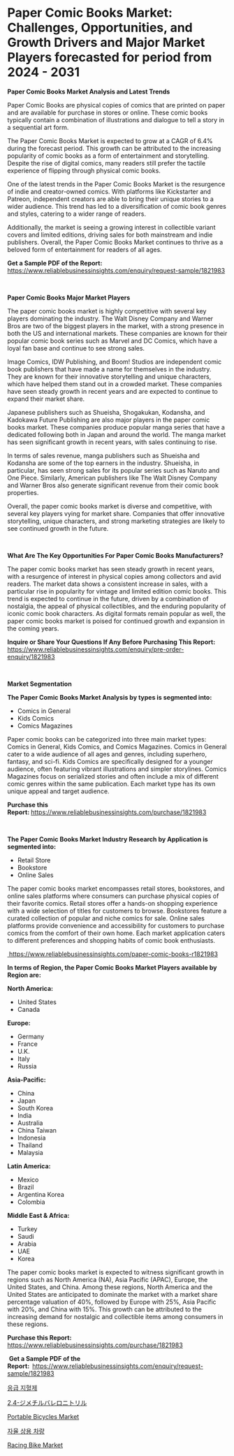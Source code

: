 <p><h1>Paper Comic Books Market: Challenges, Opportunities, and Growth Drivers and Major Market Players forecasted for period from 2024 - 2031</h1></p><p><strong>Paper Comic Books Market Analysis and Latest Trends</strong></p>
<p><p>Paper Comic Books are physical copies of comics that are printed on paper and are available for purchase in stores or online. These comic books typically contain a combination of illustrations and dialogue to tell a story in a sequential art form.</p><p>The Paper Comic Books Market is expected to grow at a CAGR of 6.4% during the forecast period. This growth can be attributed to the increasing popularity of comic books as a form of entertainment and storytelling. Despite the rise of digital comics, many readers still prefer the tactile experience of flipping through physical comic books.</p><p>One of the latest trends in the Paper Comic Books Market is the resurgence of indie and creator-owned comics. With platforms like Kickstarter and Patreon, independent creators are able to bring their unique stories to a wider audience. This trend has led to a diversification of comic book genres and styles, catering to a wider range of readers.</p><p>Additionally, the market is seeing a growing interest in collectible variant covers and limited editions, driving sales for both mainstream and indie publishers. Overall, the Paper Comic Books Market continues to thrive as a beloved form of entertainment for readers of all ages.</p></p>
<p><strong>Get a Sample PDF of the Report:&nbsp;</strong> <a href="https://www.reliablebusinessinsights.com/enquiry/request-sample/1821983">https://www.reliablebusinessinsights.com/enquiry/request-sample/1821983</a></p>
<p>&nbsp;</p>
<p><strong>Paper Comic Books Major Market Players</strong></p>
<p><p>The paper comic books market is highly competitive with several key players dominating the industry. The Walt Disney Company and Warner Bros are two of the biggest players in the market, with a strong presence in both the US and international markets. These companies are known for their popular comic book series such as Marvel and DC Comics, which have a loyal fan base and continue to see strong sales.</p><p>Image Comics, IDW Publishing, and Boom! Studios are independent comic book publishers that have made a name for themselves in the industry. They are known for their innovative storytelling and unique characters, which have helped them stand out in a crowded market. These companies have seen steady growth in recent years and are expected to continue to expand their market share.</p><p>Japanese publishers such as Shueisha, Shogakukan, Kodansha, and Kadokawa Future Publishing are also major players in the paper comic books market. These companies produce popular manga series that have a dedicated following both in Japan and around the world. The manga market has seen significant growth in recent years, with sales continuing to rise.</p><p>In terms of sales revenue, manga publishers such as Shueisha and Kodansha are some of the top earners in the industry. Shueisha, in particular, has seen strong sales for its popular series such as Naruto and One Piece. Similarly, American publishers like The Walt Disney Company and Warner Bros also generate significant revenue from their comic book properties.</p><p>Overall, the paper comic books market is diverse and competitive, with several key players vying for market share. Companies that offer innovative storytelling, unique characters, and strong marketing strategies are likely to see continued growth in the future.</p></p>
<p>&nbsp;</p>
<p><strong>What Are The Key Opportunities For Paper Comic Books Manufacturers?</strong></p>
<p><p>The paper comic books market has seen steady growth in recent years, with a resurgence of interest in physical copies among collectors and avid readers. The market data shows a consistent increase in sales, with a particular rise in popularity for vintage and limited edition comic books. This trend is expected to continue in the future, driven by a combination of nostalgia, the appeal of physical collectibles, and the enduring popularity of iconic comic book characters. As digital formats remain popular as well, the paper comic books market is poised for continued growth and expansion in the coming years.</p></p>
<p><strong>Inquire or Share Your Questions If Any Before Purchasing This Report:</strong> <a href="https://www.reliablebusinessinsights.com/enquiry/pre-order-enquiry/1821983">https://www.reliablebusinessinsights.com/enquiry/pre-order-enquiry/1821983</a></p>
<p>&nbsp;</p>
<p><strong>Market Segmentation</strong></p>
<p><strong>The Paper Comic Books Market Analysis by types is segmented into:</strong></p>
<p><ul><li>Comics in General</li><li>Kids Comics</li><li>Comics Magazines</li></ul></p>
<p><p>Paper comic books can be categorized into three main market types: Comics in General, Kids Comics, and Comics Magazines. Comics in General cater to a wide audience of all ages and genres, including superhero, fantasy, and sci-fi. Kids Comics are specifically designed for a younger audience, often featuring vibrant illustrations and simpler storylines. Comics Magazines focus on serialized stories and often include a mix of different comic genres within the same publication. Each market type has its own unique appeal and target audience.</p></p>
<p><strong>Purchase this Report:&nbsp;</strong><a href="https://www.reliablebusinessinsights.com/purchase/1821983">https://www.reliablebusinessinsights.com/purchase/1821983</a></p>
<p>&nbsp;</p>
<p><strong>The Paper Comic Books Market Industry Research by Application is segmented into:</strong></p>
<p><ul><li>Retail Store</li><li>Bookstore</li><li>Online Sales</li></ul></p>
<p><p>The paper comic books market encompasses retail stores, bookstores, and online sales platforms where consumers can purchase physical copies of their favorite comics. Retail stores offer a hands-on shopping experience with a wide selection of titles for customers to browse. Bookstores feature a curated collection of popular and niche comics for sale. Online sales platforms provide convenience and accessibility for customers to purchase comics from the comfort of their own home. Each market application caters to different preferences and shopping habits of comic book enthusiasts.</p></p>
<p><a href="https://www.reliablebusinessinsights.com/paper-comic-books-r1821983">&nbsp;https://www.reliablebusinessinsights.com/paper-comic-books-r1821983</a></p>
<p><strong>In terms of Region, the Paper Comic Books Market Players available by Region are:</strong></p>
<p>
    <p> <strong> North America: </strong>
        <ul>
            <li>United States</li>
            <li>Canada</li>
        </ul>
        </p> 
    <p> <strong> Europe: </strong>
        <ul>
            <li>Germany</li>
            <li>France</li>
            <li>U.K.</li>
            <li>Italy</li>
            <li>Russia</li>
        </ul>
        </p> 
    <p> <strong> Asia-Pacific: </strong>
        <ul>
            <li>China</li>
            <li>Japan</li>
            <li>South Korea</li>
            <li>India</li>
            <li>Australia</li>
            <li>China Taiwan</li>
            <li>Indonesia</li>
            <li>Thailand</li>
            <li>Malaysia</li>
        </ul>
        </p> 
    <p> <strong> Latin America: </strong>
        <ul>
            <li>Mexico</li>
            <li>Brazil</li>
            <li>Argentina Korea</li>
            <li>Colombia</li>
        </ul>
        </p> 
    <p> <strong> Middle East & Africa: </strong>
        <ul>
            <li>Turkey</li>
            <li>Saudi</li>
            <li>Arabia</li>
            <li>UAE</li>
            <li>Korea</li>
        </ul>
    </p>
    </p>
<p><p>The paper comic books market is expected to witness significant growth in regions such as North America (NA), Asia Pacific (APAC), Europe, the United States, and China. Among these regions, North America and the United States are anticipated to dominate the market with a market share percentage valuation of 40%, followed by Europe with 25%, Asia Pacific with 20%, and China with 15%. This growth can be attributed to the increasing demand for nostalgic and collectible items among consumers in these regions.</p></p>
<p><strong>Purchase this Report: </strong><a href="https://www.reliablebusinessinsights.com/purchase/1821983">https://www.reliablebusinessinsights.com/purchase/1821983</a></p>
<p>&nbsp;<strong>Get a Sample PDF of the Report:&nbsp;&nbsp;</strong><a href="https://www.reliablebusinessinsights.com/enquiry/request-sample/1821983">https://www.reliablebusinessinsights.com/enquiry/request-sample/1821983</a></p>
<p><strong></strong></p>
<p><p><a href="https://medium.com/@stanleylyittle554467/%EC%9D%91%EA%B8%89%EC%9A%A9-%ED%97%A4%EB%AA%A8%EC%8A%A4%ED%83%80%ED%8B%B1%EC%A0%9C-%EC%82%B0%EC%97%85%EC%97%90-%EB%8C%80%ED%95%9C-%ED%86%B5%EC%B0%B0-%EC%8B%9C%EC%9E%A5-%EC%9E%AC%EC%A0%95-%EC%83%81%ED%83%9C-%EC%8B%9C%EC%9E%A5-%EA%B7%9C%EB%AA%A8-%EB%B0%8F-2031%EB%85%84%EA%B9%8C%EC%A7%80%EC%9D%98-%EC%88%98%EC%9D%B5-%EB%B6%84%EC%84%9D-a60aaf26a77c">응급 지혈제</a></p><p><a href="https://github.com/mathieurico66/Market-Research-Report-List-2/blob/main/2218717141049.md">2,4-ジメチルバレロニトリル</a></p><p><a href="https://github.com/brentleyjimmiealvaradoz4l1rea/Market-Research-Report-List-3/blob/main/portable-bicycles-market.md">Portable Bicycles Market</a></p><p><a href="https://github.com/Marcosoenrt565736/Market-Research-Report-List-1/blob/main/3492495148938.md">자율 상용 차량</a></p><p><a href="https://github.com/Angelnienowdseej3e45z3p8c/Market-Research-Report-List-3/blob/main/racing-bike-market.md">Racing Bike Market</a></p></p>